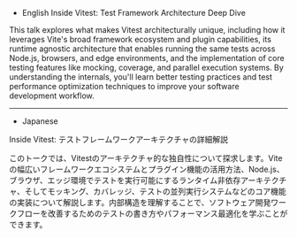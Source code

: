 - English
Inside Vitest: Test Framework Architecture Deep Dive

This talk explores what makes Vitest architecturally unique, including how it leverages Vite's broad framework ecosystem and plugin capabilities, its runtime agnostic architecture that enables running the same tests across Node.js, browsers, and edge environments, and the implementation of core testing features like mocking, coverage, and parallel execution systems. By understanding the internals, you'll learn better testing practices and test performance optimization techniques to improve your software development workflow.

---

- Japanese

Inside Vitest: テストフレームワークアーキテクチャの詳細解説

このトークでは、Vitestのアーキテクチャ的な独自性について探求します。Viteの幅広いフレームワークエコシステムとプラグイン機能の活用方法、Node.js、ブラウザ、エッジ環境でテストを実行可能にするランタイム非依存アーキテクチャ、そしてモッキング、カバレッジ、テストの並列実行システムなどのコア機能の実装について解説します。内部構造を理解することで、ソフトウェア開発ワークフローを改善するためのテストの書き方やパフォーマンス最適化を学ぶことができます。
